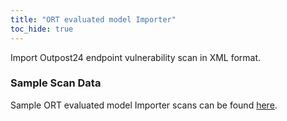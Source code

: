 ```yaml
---
title: "ORT evaluated model Importer"
toc_hide: true
---
```

Import Outpost24 endpoint vulnerability scan in XML format.

### Sample Scan Data
Sample ORT evaluated model Importer scans can be found [here](https://github.com/DefectDojo/django-DefectDojo/tree/master/unittests/scans/ort).
